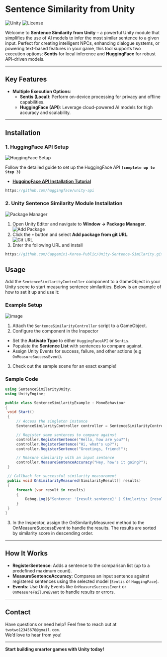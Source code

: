 # Sentence Similarity from Unity

![Unity](https://img.shields.io/badge/Unity-2022.3+-black.svg?style=flat&logo=unity) ![License](https://img.shields.io/badge/License-MIT-blue.svg?style=flat) 

Welcome to **Sentence Similarity from Unity** – a powerful Unity module that simplifies the use of AI models to infer the most similar sentence to a given input. Perfect for creating intelligent NPCs, enhancing dialogue systems, or powering text-based features in your game, this tool supports two execution options: **Sentis** for local inference and **HuggingFace** for robust API-driven models.

---

## Key Features

- **Multiple Execution Options**: 
  - **Sentis (Local)**: Perform on-device processing for privacy and offline capabilities.
  - **HuggingFace (API)**: Leverage cloud-powered AI models for high accuracy and scalability.

---

## Installation

### 1. HuggingFace API Setup
![HuggingFace Setup](https://github.com/user-attachments/assets/f5dabc08-fc79-402b-9c64-3d868e290b9b)

Follow the detailed guide to set up the HuggingFace API **`(complete up to Step 3)`**
- **[HuggingFace API Installation Tutorial](https://thomassimonini.substack.com/p/building-a-smart-robot-ai-using-hugging)**
```csharp
https://github.com/huggingface/unity-api
```
### 2. Unity Sentence Similarity Module Installation
![Package Manager](https://github.com/user-attachments/assets/ea7df365-e492-4732-8934-eba837176f73)

1. Open Unity Editor and navigate to **Window → Package Manager**.  
   ![Add Package](https://github.com/user-attachments/assets/a5769f40-dd93-4753-9806-14bc72f9a7f7)  
2. Click the `+` button and select **Add package from git URL**.  
   ![Git URL](https://github.com/user-attachments/assets/85bb23e0-784b-4619-aa43-5ce684187198)  
3. Enter the following URL and install
```csharp
https://github.com/Capgemini-Korea-Public/Unity-Sentence-Similarity.git
```
## Usage

Add the `SentenceSimilarityController` component to a GameObject in your Unity scene to start measuring sentence similarities. Below is an example of how to set it up and use it:

### Example Setup
![image](https://github.com/user-attachments/assets/e0a8a4d3-5788-4af3-9dd6-5d432fbf1e5c)

1. Attach the `SentenceSimilarityController` script to a GameObject.
2. Configure the component in the Inspector
- Set the **Activate Type** to either `HuggingFaceAPI` or `Sentis`.
- Populate the **Sentence List** with sentences to compare against.
- Assign Unity Events for success, failure, and other actions (e.g `OnMeasureSuccessEvent`).
3. Check out the sample scene for an exact example!

### Sample Code
```csharp
using SentenceSimilarityUnity;
using UnityEngine;

public class SentenceSimilarityExample : MonoBehaviour
{
 void Start()
 {
     // Access the singleton instance
     SentenceSimilarityController controller = SentenceSimilarityController.Instance;

     // Register some sentences to compare against
     controller.RegisterSentence("Hello, how are you?");
     controller.RegisterSentence("Hi, what's up?");
     controller.RegisterSentence("Greetings, friend!");

     // Measure similarity with an input sentence
     controller.MeasureSentenceAccuracy("Hey, how's it going?");
 }

 // Callback for successful similarity measurement
 public void OnSimilarityMeasured(SimilarityResult[] results)
 {
     foreach (var result in results)
     {
         Debug.Log($"Sentence: '{result.sentence}' | Similarity: {result.accuracy}");
     }
 }
}
```

3. In the Inspector, assign the OnSimilarityMeasured method to the OnMeasureSuccessEvent to handle the results. The results are sorted by similarity score in descending order.

---

## How It Works

- **RegisterSentence**: Adds a sentence to the comparison list (up to a predefined maximum count).
- **MeasureSentenceAccuracy**: Compares an input sentence against registered sentences using the selected model (`Sentis` or `HuggingFace`).
- **Events**: Use Unity Events like `OnMeasureSuccessEvent` or `OnMeasureFailureEvent` to handle results or errors.

---

## Contact
Have questions or need help? Feel free to reach out at `twotwo12345678@gmail.com`. <br/>
We’d love to hear from you!

---
**Start building smarter games with Unity today!**
